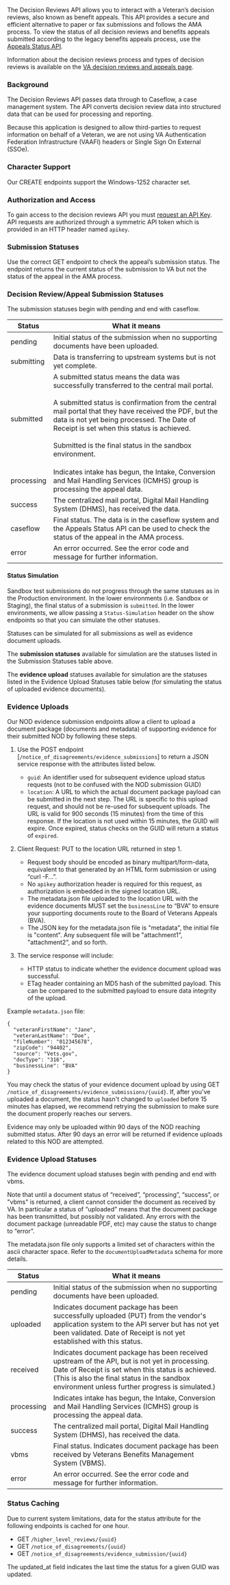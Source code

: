 The Decision Reviews API allows you to interact with a Veteran’s decision reviews, also known as benefit appeals. This API provides a secure and efficient alternative to paper or fax submissions and follows the AMA process. To view the status of all decision reviews and benefits appeals submitted according to the legacy benefits appeals process, use the [Appeals Status API](/explore/appeals/docs/appeals?version=current).

Information about the decision reviews process and types of decision reviews is available on the [VA decision reviews and appeals page](https://www.va.gov/decision-reviews/#request-a-decision-review-or-appeal).

### Background
The Decision Reviews API passes data through to Caseflow, a case management system. The API converts decision review data into structured data that can be used for processing and reporting.

Because this application is designed to allow third-parties to request information on behalf of a Veteran, we are not using VA Authentication Federation Infrastructure (VAAFI) headers or Single Sign On External (SSOe).

### Character Support
Our CREATE endpoints support the Windows-1252 character set.

### Authorization and Access
To gain access to the decision reviews API you must [request an API Key](/apply). API requests are authorized through a symmetric API token which is provided in an HTTP header named `apikey`.

### Submission Statuses

Use the correct GET endpoint to check the appeal’s submission status. The endpoint returns the current status of the submission to VA but not the status of the appeal in the AMA process.

### Decision Review/Appeal Submission Statuses

The submission statuses begin with pending and end with caseflow.

| Status      | What it means |
| ---        |     ---     |
| pending      | Initial status of the submission when no supporting documents have been uploaded. |
| submitting   | Data is transferring to upstream systems but is not yet complete. |
| submitted   | A submitted status means the data was successfully transferred to the central mail portal.<br /><br />A submitted status is confirmation from the central mail portal that they have received the PDF, but the data is not yet being processed. The Date of Receipt is set when this status is achieved.<br /><br />Submitted is the final status in the sandbox environment.<p> |
| processing   | Indicates intake has begun, the Intake, Conversion and Mail Handling Services (ICMHS) group is processing the appeal data. |
| success   | The centralized mail portal, Digital Mail Handling System (DHMS), has received the data. |
| caseflow   | Final status. The data is in the caseflow system and the Appeals Status API can be used to check the status of the appeal in the AMA process. |
| error   | An error occurred. See the error code and message for further information. |

#### Status Simulation

Sandbox test submissions do not progress through the same statuses as in the Production environment. In the lower environments (i.e. Sandbox or Staging), the final status of a submission is `submitted`. In the lower environments, we allow passing a `Status-Simulation` header on the show endpoints so that you can simulate the other statuses.

Statuses can be simulated for all submissions as well as evidence document uploads.

The **submission statuses** available for simulation are the statuses listed in the Submission Statuses table above.

The **evidence upload** statuses available for simulation are the statuses listed in the Evidence Upload Statuses table below (for simulating the status of uploaded evidence documents).

### Evidence Uploads

Our NOD evidence submission endpoints allow a client to upload a document package (documents and metadata) of supporting evidence for their submitted NOD by following these steps.

1. Use the POST endpoint [`/notice_of_disagreements/evidence_submissions`] to return a JSON service response with the attributes listed below.
    - `guid`: An identifier used for subsequent evidence upload status requests (not to be confused with the NOD submission GUID)
    - `location`: A URL to which the actual document package payload can be submitted in the next step. The URL is specific to this upload request, and should not be re-used for subsequent uploads. The URL is valid for 900 seconds (15 minutes) from the time of this response. If the location is not used within 15 minutes, the GUID will expire. Once expired, status checks on the GUID will return a status of `expired`.

1. Client Request: PUT to the location URL returned in step 1.
    - Request body should be encoded as binary multipart/form-data, equivalent to that generated by an HTML form submission or using “curl -F…”.
    - No `apikey` authorization header is required for this request, as authorization is embedded in the signed location URL.
    - The metadata.json file uploaded to the location URL with the evidence documents MUST set the `businessLine` to “BVA” to ensure your supporting  documents route to the Board of Veterans Appeals (BVA).
    - The JSON key for the metadata.json file is "metadata", the initial file is "content".  Any subsequent file will be "attachment1", "attachment2", and so forth.

1. The service response will include:
    - HTTP status to indicate whether the evidence document upload was successful.
    - ETag header containing an MD5 hash of the submitted payload. This can be compared to the submitted payload to ensure data integrity of the upload.

Example `metadata.json` file:

```
{
  "veteranFirstName": "Jane",
  "veteranLastName": "Doe",
  "fileNumber": "012345678",
  "zipCode": "94402",
  "source": "Vets.gov",
  "docType": "316",
  "businessLine": "BVA"
}
```

You may check the status of your evidence document upload by using GET `/notice_of_disagreements/evidence_submissions/{uuid}`. If, after you've uploaded a document, the status hasn't changed to `uploaded` before 15 minutes has elapsed, we recommend retrying the submission to make sure the document properly reaches our servers.

Evidence may only be uploaded within 90 days of the NOD reaching submitted status. After 90 days an error will be returned if evidence uploads related to this NOD are attempted.

### Evidence Upload Statuses

The evidence document upload statuses begin with pending and end with vbms.

Note that until a document status of “received”, “processing”, “success”, or "vbms" is returned, a client cannot consider the document as received by VA. In particular a status of “uploaded” means that the document package has been transmitted, but possibly not validated. Any errors with the document package (unreadable PDF, etc) may cause the status to change to “error”.

The metadata.json file only supports a limited set of characters within the ascii character space. Refer to the <code>documentUploadMetadata</code> schema for more details.

| Status      | What it means |
| ---        |     ---     |
| pending      | Initial status of the submission when no supporting documents have been uploaded. |
| uploaded   | Indicates document package has been successfully uploaded (PUT) from the vendor's application system to the API server but has not yet been validated. Date of Receipt is not yet established with this status. |
| received   | Indicates document package has been received upstream of the API, but is not yet in processing. Date of Receipt is set when this status is achieved. (This is also the final status in the sandbox environment unless further progress is simulated.) |
| processing   | Indicates intake has begun, the Intake, Conversion and Mail Handling Services (ICMHS) group is processing the appeal data. |
| success   | The centralized mail portal, Digital Mail Handling System (DHMS), has received the data. |
| vbms   | Final status. Indicates document package has been received by Veterans Benefits Management System (VBMS). |
| error   | An error occurred. See the error code and message for further information. |

### Status Caching

Due to current system limitations, data for the status attribute for the following endpoints is cached for one hour.

- GET `/higher_level_reviews/{uuid}`
- GET `/notice_of_disagreements/{uuid}`
- GET `/notice_of_disagreements/evidence_submission/{uuid}`

The updated_at field indicates the last time the status for a given GUID was updated.
